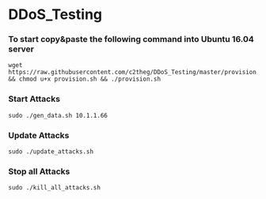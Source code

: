 # DDoS_Testing

<h3> To start copy&paste the following command into Ubuntu 16.04 server </h3>

```
wget https://raw.githubusercontent.com/c2theg/DDoS_Testing/master/provision.sh && chmod u+x provision.sh && ./provision.sh
```

<h3> Start Attacks </h3>

```
sudo ./gen_data.sh 10.1.1.66
```


<h3> Update Attacks </h3>

```
sudo ./update_attacks.sh
```


<h3> Stop all Attacks </h3>

```
sudo ./kill_all_attacks.sh
```
